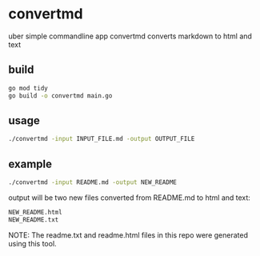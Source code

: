 # convertmd
uber simple commandline app convertmd converts markdown to html and text


## build

```bash
go mod tidy
go build -o convertmd main.go
```

## usage

```bash
./convertmd -input INPUT_FILE.md -output OUTPUT_FILE
```

## example

```bash
./convertmd -input README.md -output NEW_README
```

output will be two new files converted from README.md to html and text:

```bash
NEW_README.html
NEW_README.txt
```


NOTE: The readme.txt and readme.html files in this repo were generated using this tool.
